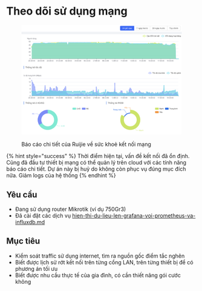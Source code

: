 # Theo dõi sử dụng mạng

<figure><img src="../../.gitbook/assets/image (1).png" alt=""><figcaption><p>Báo cáo chi tiết của Ruijie về sức khoẻ kết nối mạng</p></figcaption></figure>

{% hint style="success" %}
Thời điểm hiện tại, vấn đề kết nối đã ổn định. Cũng đã đầu tư thiết bị mạng có thể quản lý trên cloud với các tính năng báo cáo chi tiết. Dự án này bị huỷ do không còn phục vụ đúng mục đích nữa. Giảm logs của hệ thống
{% endhint %}

## Yêu cầu

* Đang sử dụng router Mikrotik (ví dụ 750Gr3)
* Đã cài đặt các dịch vụ [hien-thi-du-lieu-len-grafana-voi-prometheus-va-influxdb.md](hien-thi-du-lieu-len-grafana-voi-prometheus-va-influxdb.md "mention")

## Mục tiêu

* Kiểm soát traffic sử dụng internet, tìm ra nguồn gốc điểm tắc nghẽn
* Biết được lịch sử rớt kết nối trên từng cổng LAN, trên từng thiết bị để có phương án tối ưu
* Biết được nhu cầu thực tế của gia đình, có cần thiết nâng gói cước không
